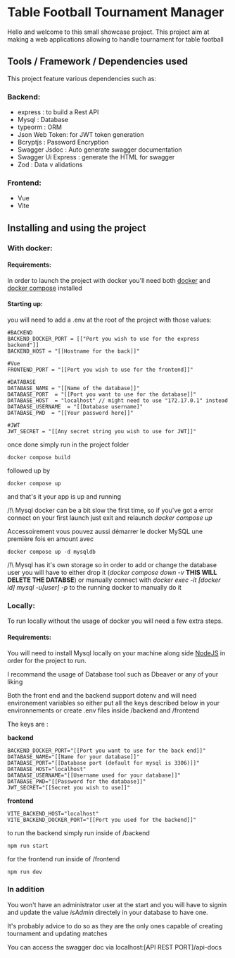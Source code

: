 # Table Football Tournament Manager


Hello and welcome to this small showcase project. 
This project aim at making a web applications allowing to handle tournament for table football 

## Tools / Framework / Dependencies used 

This project feature various dependencies such as:

###     Backend:

* express : to build a Rest API
* Mysql : Database
* typeorm : ORM
* Json Web Token: for JWT token generation
* Bcryptjs : Password Encryption
* Swagger Jsdoc : Auto generate swagger documentation
* Swagger Ui Express : generate the HTML for swagger
* Zod : Data v  alidations

### Frontend:

* Vue
* Vite

## Installing and using the project

### With docker:

#### Requirements:

In order to launch the project with docker you'll need both [docker](https://docs.docker.com/engine/install/) and [docker compose](https://docs.docker.com/compose/install/) installed

#### Starting up:

you will need to add a .env at the root of the project with those values:

```shell
#BACKEND 
BACKEND_DOCKER_PORT = [["Port you wish to use for the express backend"]]
BACKEND_HOST = "[[Hostname for the back]]"

#Vue
FRONTEND_PORT = "[[Port you wish to use for the frontend]]"

#DATABASE
DATABASE_NAME = "[[Name of the database]]"
DATABASE_PORT  = "[[Port you want to use for the database]]"
DATABASE_HOST  = "localhost" // might need to use "172.17.0.1" instead
DATABASE_USERNAME  = "[[Database username]"
DATABASE_PWD  = "[[Your password here]]"

#JWT
JWT_SECRET = "[[Any secret string you wish to use for JWT]]"
```

once done simply run in the project folder

```
docker compose build
```

followed up by 

```
docker compose up
```

and that's it your app is up and running

/!\ Mysql docker can be a bit slow the first time, so if you've got a error connect on your first launch just exit and relaunch *docker compose up*

Accessoirement vous pouvez aussi démarrer le docker MySQL une première fois en amount avec 

```
docker compose up -d mysqldb
```

/!\ Mysql has it's own storage so in order to add or change the database user you will have to either drop it (*docker compose down -v* **THIS WILL DELETE THE DATABSE**) or manually connect with *docker exec -it [docker id] mysql -u[user] -p* to the running docker to manually do it


### Locally:

To run locally without the usage of docker you will need a few extra steps.

#### Requirements:
You will need to install Mysql locally on your machine along side [NodeJS](https://nodejs.org/en/download) in order for the project to run.

I recommand the usage of Database tool such as Dbeaver or any of your liking 

Both the front end and the backend support dotenv and will need environement variables so either put all the keys described below in your environnements or create .env files inside /backend and /frontend

The keys are :

**backend**

```shell
BACKEND_DOCKER_PORT="[[Port you want to use for the back end]]"
DATABASE_NAME="[[Name for your database]]"
DATABASE_PORT="[[Database port (default for mysql is 3306)]]"
DATABASE_HOST="localhost"
DATABASE_USERNAME="[[Username used for your database]]"
DATABASE_PWD="[[Password for the database]]"
JWT_SECRET="[[Secret you wish to use]]"
```

**frontend**
 
 ```shell
 VITE_BACKEND_HOST="localhost"
 VITE_BACKEND_DOCKER_PORT="[[Port you used for the backend]]"
 ```

 to run the backend simply run inside of /backend
 
 ```
npm run start
```

for the frontend run inside of /frontend

```
npm run dev
```

### In addition 
You won't have an administrator user at the start and you will have to signin and update the value *isAdmin* directely in your database to have one.


It's probably advice to do so as they are the only ones capable of creating tournament and updating matches

You can access the swagger doc via localhost:[API REST PORT]/api-docs